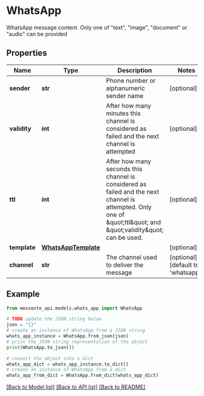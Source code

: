# WhatsApp

WhatsApp message content.   Only one of \"text\", \"image\", \"document\" or \"audio\" can be provided

## Properties

Name | Type | Description | Notes
------------ | ------------- | ------------- | -------------
**sender** | **str** | Phone number or alphanumeric sender name | [optional] 
**validity** | **int** | After how many minutes this channel is   considered as failed and the next channel is attempted | [optional] 
**ttl** | **int** | After how many seconds this channel is considered as failed and the next channel is attempted.       Only one of \&quot;ttl\&quot; and \&quot;validity\&quot; can be used. | [optional] 
**template** | [**WhatsAppTemplate**](WhatsAppTemplate.md) |  | [optional] 
**channel** | **str** | The channel used to deliver the message | [optional] [default to 'whatsapp']

## Example

```python
from messente_api.models.whats_app import WhatsApp

# TODO update the JSON string below
json = "{}"
# create an instance of WhatsApp from a JSON string
whats_app_instance = WhatsApp.from_json(json)
# print the JSON string representation of the object
print(WhatsApp.to_json())

# convert the object into a dict
whats_app_dict = whats_app_instance.to_dict()
# create an instance of WhatsApp from a dict
whats_app_from_dict = WhatsApp.from_dict(whats_app_dict)
```
[[Back to Model list]](../README.md#documentation-for-models) [[Back to API list]](../README.md#documentation-for-api-endpoints) [[Back to README]](../README.md)


